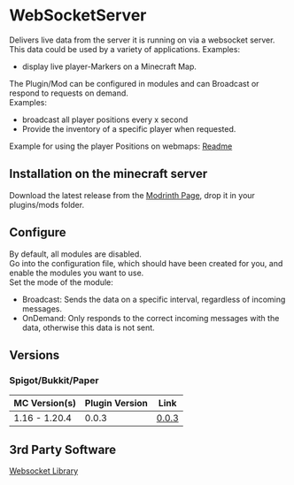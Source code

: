 # WebSocketServer
  
Delivers live data from the server it is running on via a websocket server.  
This data could be used by a variety of applications. Examples:
- display live player-Markers on a Minecraft Map.  
  
The Plugin/Mod can be configured in modules and can Broadcast or respond to requests on demand.  
Examples:
- broadcast all player positions every x second
- Provide the inventory of a specific player when requested.
  
Example for using the player Positions on webmaps: [Readme](MapPositions/README.md)

## Installation on the minecraft server

Download the latest release from the [Modrinth Page](https://modrinth.com/plugin/websocketserver), drop it in your plugins/mods folder.

## Configure

By default, all modules are disabled.  
Go into the configuration file, which should have been created for you, and enable the modules you want to use.  
Set the mode of the module:
- Broadcast: Sends the data on a specific interval, regardless of incoming messages.
- OnDemand: Only responds to the correct incoming messages with the data, otherwise this data is not sent.  

## Versions

### Spigot/Bukkit/Paper
|MC Version(s)|Plugin Version|Link|
|---|---|---|
|1.16 - 1.20.4|0.0.3|[0.0.3](https://github.com/Rustypredator/McWebsocketServer/tree/e6caa6c8a7d2690a5771e4c7e0045d7b6e341165)|

## 3rd Party Software
[Websocket Library](https://github.com/TooTallNate/Java-WebSocket)
